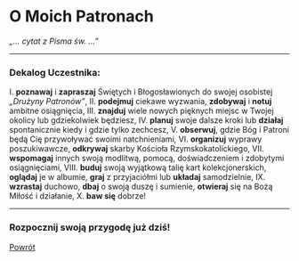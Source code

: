 # O Moich Patronach
*„... cytat z Pisma św. ...”*

---
### Dekalog Uczestnika:
<font class="colored sized">I.</font> **poznawaj** i **zapraszaj** Świętych i Błogosławionych do swojej osobistej *„Drużyny Patronów”*,
<font class="colored sized">II.</font> **podejmuj** ciekawe wyzwania, **zdobywaj** i **notuj** ambitne osiągnięcia,
<font class="colored sized">III.</font> **znajduj** wiele nowych pięknych miejsc w Twojej okolicy lub gdziekolwiek będziesz,
<font class="colored sized">IV.</font> **planuj** swoje dalsze kroki lub **działaj** spontanicznie kiedy i gdzie tylko zechcesz,
<font class="colored sized">V.</font> **obserwuj**, gdzie Bóg i Patroni będą Cię przywoływać swoimi natchnieniami,
<font class="colored sized">VI.</font> **organizuj** wyprawy poszukiwawcze, **odkrywaj** skarby Kościoła Rzymskokatolickiego,
<font class="colored sized">VII.</font> **wspomagaj** innych swoją modlitwą, pomocą, doświadczeniem i zdobytymi osiągnięciami,
<font class="colored sized">VIII.</font> **buduj** swoją wyjątkową talię kart kolekcjonerskich, **oglądaj** je w albumie, **graj** z przyjaciółmi lub **układaj** samodzielnie,
<font class="colored sized">IX.</font> **wzrastaj** duchowo, **dbaj** o swoją duszę i sumienie, **otwieraj** się na Bożą Miłość i działanie,
<font class="colored sized">X.</font> **baw się** dobrze!

---
### <div class="colored centered">Rozpocznij swoją przygodę już dziś!</div>

[Powrót](index.md)
